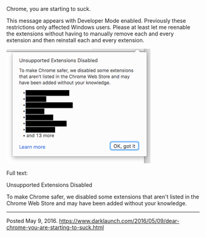 Chrome, you are starting to suck.

This message appears with Developer Mode enabled. Previously these restrictions only affected Windows users. Please at least let me reenable the extensions without having to manually remove each and every extension and then reinstall each and every extension.

<img alt="" src="/img/uploads/2016-05/unsupported-extensions-disabled.png" />

Full text:

Unsupported Extensions Disabled

To make Chrome safer, we disabled some extensions that aren't listed in the Chrome Web Store and may have been added without your knowledge.

---


Posted May 9, 2016.
https://www.darklaunch.com/2016/05/09/dear-chrome-you-are-starting-to-suck.html